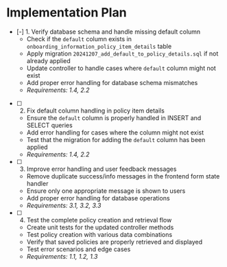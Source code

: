 # Implementation Plan

- [-] 1. Verify database schema and handle missing default column
  - Check if the `default` column exists in `onboarding_information_policy_item_details` table
  - Apply migration `20241207_add_default_to_policy_details.sql` if not already applied
  - Update controller to handle cases where `default` column might not exist
  - Add proper error handling for database schema mismatches
  - _Requirements: 1.4, 2.2_

- [ ] 2. Fix default column handling in policy item details
  - Ensure the `default` column is properly handled in INSERT and SELECT queries
  - Add error handling for cases where the column might not exist
  - Test that the migration for adding the `default` column has been applied
  - _Requirements: 1.4, 2.2_

- [ ] 3. Improve error handling and user feedback messages
  - Remove duplicate success/info messages in the frontend form state handler
  - Ensure only one appropriate message is shown to users
  - Add proper error handling for database operations
  - _Requirements: 3.1, 3.2, 3.3_

- [ ] 4. Test the complete policy creation and retrieval flow
  - Create unit tests for the updated controller methods
  - Test policy creation with various data combinations
  - Verify that saved policies are properly retrieved and displayed
  - Test error scenarios and edge cases
  - _Requirements: 1.1, 1.2, 1.3_